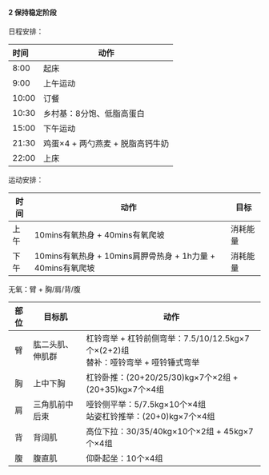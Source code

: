 #### 2 保持稳定阶段

日程安排：

| 时间  | 动作                             |
| :---- | -------------------------------- |
| 8:00  | 起床                             |
| 9:00  | 上午运动                         |
| 10:00 | 订餐                             |
| 10:30 | 乡村基：8分饱、低脂高蛋白        |
| 15:00 | 下午运动                         |
| 21:30 | 鸡蛋×4 + 两勺燕麦 + 脱脂高钙牛奶 |
| 22:00 | 上床                             |

运动安排：

| 时间 | 动作                                                        | 目标     |
| ---- | ----------------------------------------------------------- | -------- |
| 上午 | 10mins有氧热身 + 40mins有氧爬坡                             | 消耗能量 |
| 下午 | 10mins有氧热身 + 10mins肩胛骨热身 + 1h力量 + 40mins有氧爬坡 | 消耗能量 |

无氧：臂 + 胸/肩/背/腹

| 部位 | 目标肌           | 动作                                                         |
| :--: | ---------------- | ------------------------------------------------------------ |
|  臂  | 肱二头肌、伸肌群 | 杠铃弯举 + 杠铃前侧弯举：7.5/10/12.5kg×7个×(2+2)组<br/>替补：哑铃弯举 + 哑铃锤式弯举 |
|  胸  | 上中下胸         | 杠铃卧推：(20+20/25/30)kg×7个×2组 + (20+35)kg×7个×4组        |
|  肩  | 三角肌前中后束   | 哑铃侧平举：5/7.5kg×10个×4组<br/>站姿杠铃推举：(20+0)kg×7个×4组 |
|  背  | 背阔肌           | 高位下拉：30/35/40kg×10个×2组 + 45kg×7个×4组                 |
|  腹  | 腹直肌           | 仰卧起坐：10个×4组                                           |

